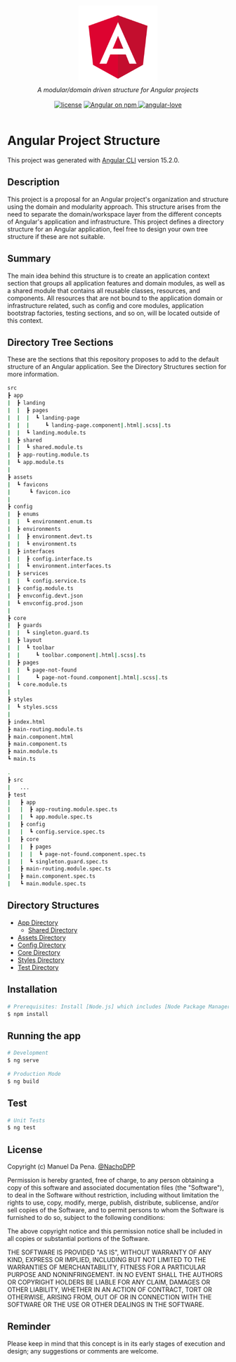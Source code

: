 <p align="center">
  <img src="./docs/images/angular.png" alt="angular-logo" width="180px" height="180px"/>
  <br>
  <i>A modular/domain driven structure for Angular projects</i>
  <br>
  <br>
  <a href="https://github.com/git/git-scm.com/blob/main/MIT-LICENSE.txt" target="_blank"><img src="https://badgen.net/badge/license/MIT/blue" alt="license" /></a>
  <a href="https://www.npmjs.com/@angular/core">
    <img src="https://badgen.net/badge/icon/v15.2.0/green?icon=npm&label" alt="Angular on npm" />
  </a>
  <a href="https://www.github.com/angular/angular" target="_blank"><img src="https://img.shields.io/badge/angular-love-blue?logo=angular&angular=love" alt="angular-love" /></a>
  <br>
  <br>
</p>

# Angular Project Structure

This project was generated with [Angular CLI](https://github.com/angular/angular-cli) version 15.2.0.

## Description

This project is a proposal for an Angular project's organization and structure using the domain and modularity approach. This structure arises from the need to separate the domain/workspace layer from the different concepts of Angular's application and infrastructure. This project defines a directory structure for an Angular application, feel free to design your own tree structure if these are not suitable.

## Summary

The main idea behind this structure is to create an application context section that groups all application features and domain modules, as well as a shared module that contains all reusable classes, resources, and components. All resources that are not bound to the application domain or infrastructure related, such as config and core modules, application bootstrap factories, testing sections, and so on, will be located outside of this context.

## Directory Tree Sections

These are the sections that this repository proposes to add to the default structure of an Angular application. See the Directory Structures section for more information.

```bash
src
┣ app
|  ┣ landing
|  |  ┣ pages
|  |  |  ┗ landing-page
|  |  |     ┗ landing-page.component|.html|.scss|.ts
|  |  ┗ landing.module.ts
|  ┣ shared
|  |  ┗ shared.module.ts
|  ┣ app-routing.module.ts
|  ┗ app.module.ts
|
┣ assets
|  ┗ favicons
|      ┗ favicon.ico
|
┣ config
|  ┣ enums
|  |  ┗ environment.enum.ts
|  ┣ environments
|  |  ┣ environment.devt.ts
|  |  ┗ environment.ts
|  ┣ interfaces
|  |  ┣ config.interface.ts
|  |  ┗ environment.interfaces.ts
|  ┣ services
|  |  ┗ config.service.ts
|  ┣ config.module.ts
|  ┣ envconfig.devt.json
|  ┗ envconfig.prod.json
|
┣ core
|  ┣ guards
|  |  ┗ singleton.guard.ts
|  ┣ layout
|  |  ┗ toolbar
|  |     ┗ toolbar.component|.html|.scss|.ts
|  ┣ pages
|  |  ┗ page-not-found
|  |     ┗ page-not-found.component|.html|.scss|.ts
|  ┗ core.module.ts
|
┣ styles
|  ┗ styles.scss
|
┣ index.html
┣ main-routing.module.ts
┣ main.component.html
┣ main.component.ts
┣ main.module.ts
┗ main.ts
```

```bash
.
┣ src
|   ...
┣ test
|   ┣ app
|   |  ┣ app-routing.module.spec.ts
|   |  ┗ app.module.spec.ts
|   ┣ config
|   |  ┗ config.service.spec.ts
|   ┣ core
|   |  ┣ pages
|   |  |  ┗ page-not-found.component.spec.ts
|   |  ┗ singleton.guard.spec.ts
|   ┣ main-routing.module.spec.ts
|   ┣ main.component.spec.ts
|   ┗ main.module.spec.ts
```

## Directory Structures

- [App Directory](./docs/app-directory.md)
  - [Shared Directory](./docs/shared-directory.md)
- [Assets Directory](./docs/assets-directory.md)
- [Config Directory](./docs/config-directory.md)
- [Core Directory](./docs/core-directory.md)
- [Styles Directory](./docs/styles-directory.md)
- [Test Directory](./docs/test-directory.md)

## Installation

```bash
# Prerequisites: Install [Node.js] which includes [Node Package Manager][npm]
$ npm install
```

## Running the app

```bash
# Development
$ ng serve
```

```bash
# Production Mode
$ ng build
```

## Test

```bash
# Unit Tests
$ ng test
```

## License

Copyright (c) Manuel Da Pena. [@NachoDPP](https://github.com/NachoDPP "@NachoDPP")

Permission is hereby granted, free of charge, to any person obtaining a copy
of this software and associated documentation files (the "Software"), to deal
in the Software without restriction, including without limitation the rights
to use, copy, modify, merge, publish, distribute, sublicense, and/or sell
copies of the Software, and to permit persons to whom the Software is
furnished to do so, subject to the following conditions:

The above copyright notice and this permission notice shall be included in
all copies or substantial portions of the Software.

THE SOFTWARE IS PROVIDED "AS IS", WITHOUT WARRANTY OF ANY KIND, EXPRESS OR
IMPLIED, INCLUDING BUT NOT LIMITED TO THE WARRANTIES OF MERCHANTABILITY,
FITNESS FOR A PARTICULAR PURPOSE AND NONINFRINGEMENT. IN NO EVENT SHALL THE
AUTHORS OR COPYRIGHT HOLDERS BE LIABLE FOR ANY CLAIM, DAMAGES OR OTHER
LIABILITY, WHETHER IN AN ACTION OF CONTRACT, TORT OR OTHERWISE, ARISING FROM,
OUT OF OR IN CONNECTION WITH THE SOFTWARE OR THE USE OR OTHER DEALINGS IN
THE SOFTWARE.

## Reminder

Please keep in mind that this concept is in its early stages of execution and design; any suggestions or comments are welcome.
